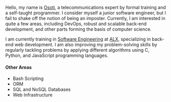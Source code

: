 Hello, my name is [Osoti](https://www.linkedin.com/in/osoti-charles-55558835), a telecommunications expert by formal training and a self-taught programmer. I consider myself a junior software engineer, but I fail to shake off the notion of being an imposter. Currently, I am interested in quite a few areas, including DevOps, robust and scalable back-end development, and other parts forming the basis of computer science.

I am currently training in [Software Engineering](https://www.alxafrica.com/software/) at [ALX](https://www.alxafrica.com), specializing in back-end web development. I am also improving my problem-solving skills by regularly tackling problems by applying different algorithms using C, Python, and JavaScript programming languages.

#### Other Areas
* Bash Scripting
* ORM
* SQL and NoSQL Databases
* Web Infrastructure